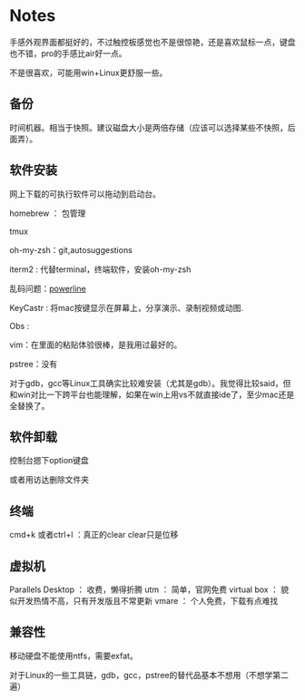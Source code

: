 # Notes

手感外观界面都挺好的，不过触控板感觉也不是很惊艳，还是喜欢鼠标一点，键盘也不错，pro的手感比air好一点。

不是很喜欢，可能用win+Linux更舒服一些。

## 备份

时间机器。相当于快照。建议磁盘大小是两倍存储（应该可以选择某些不快照，后面弄）。

## 软件安装

网上下载的可执行软件可以拖动到启动台。

homebrew ： 包管理

tmux

oh-my-zsh：git,autosuggestions

iterm2 : 代替terminal，终端软件，安装oh-my-zsh

乱码问题：[powerline](https://github.com/powerline/fonts)

KeyCastr : 将mac按键显示在屏幕上，分享演示、录制视频或动图.

Obs :


vim：在里面的粘贴体验很棒，是我用过最好的。

pstree：没有

对于gdb，gcc等Linux工具确实比较难安装（尤其是gdb）。我觉得比较said，但和win对比一下跨平台也能理解，如果在win上用vs不就直接ide了，至少mac还是全替换了。

## 软件卸载

控制台摁下option键盘

或者用访达删除文件夹

## 终端

cmd+k 或者ctrl+l ：真正的clear
clear只是位移

## 虚拟机
Parallels Desktop ： 收费，懒得折腾
utm ： 简单，官网免费
virtual box ： 貌似开发热情不高，只有开发版且不常更新
vmare ： 个人免费，下载有点难找

## 兼容性

移动硬盘不能使用ntfs，需要exfat。

对于Linux的一些工具链，gdb，gcc，pstree的替代品基本不想用（不想学第二遍）